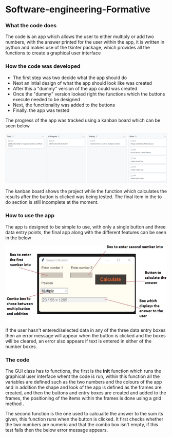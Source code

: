 # Software-engineering-Formative

### What the code does
The code is an app which allows the user to either multiply or add two numbers, with the answer printed for the user within the app, it is written in python and makes use of the tkinter package, which provides all the functions to create a graphical user interface

### How the code was developed

* The first step was two decide what the app should do
* Next an intial design of what the app should look like was created
* After this a "dummy" version of the app could was created
* Once the "dummy" version looked right the functions which the buttons execute needed to be designed
* Next, the functionality was added to the buttons
* Finally. the app was tested

The progress of the app was tracked using a kanban board which can be seen below


![Alt text](https://github.com/owain2211/Software-engineering-Formative/blob/a7443db8c41cc5b5c590f37c0fc93265c3a2cf2e/Kanban%20board%20for%20formative.png)

The kanban board shows the project while the function which calculates the results after the button is clicked was being tested. The final item in the to do section is still incomplete at the moment.

### How to use the app

The app is designed to be simple to use, with only a single button and three data entry points, the final app along with the different features can be seen in the below

![Alt text](https://github.com/owain2211/Software-engineering-Formative/blob/db8e5cd5ae46c3d8f65c928f38885e611f101000/app_layout.jpg)

If the user hasn't entered/selected data in any of the three data entry boxes then an error message will appear when the button is clicked and the boxes will be cleared, an error also appears if text is entered in either of the number boxes.

### The code

The GUI class has to functions, the first is the __init__ function which runs the graphical user interface whent the code is run, within this function all the variables are defined such as the two numbers and the colours of the app and in addition the shape and look of the app is defined as the frames are created, and then the buttons and entry boxes are created and added to the frames, the positioning of the items within the frames is done using a grid method .

The second function is the one used to calcualte the answer to the sum its given, this function runs when the button is clicked. It first checks whether the two numbers are numeric and that the combo box isn't empty, if this test fails then the below error message appears.

